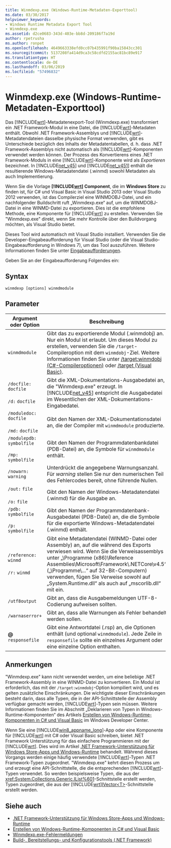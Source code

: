 ```yaml
---
title: Winmdexp.exe (Windows-Runtime-Metadaten-Exporttool)
ms.date: 03/30/2017
helpviewer_keywords:
- Windows Runtime Metadata Export Tool
- Winmdexp.exe
ms.assetid: d2ce0683-343d-403e-bb8d-209186f7a19d
author: rpetrusha
ms.author: ronpet
ms.openlocfilehash: 4649663338efd0cc07b435991f90ba15843cc301
ms.sourcegitcommit: 5137208fa414d9ca3c58cdfd2155ac81bc89e917
ms.translationtype: HT
ms.contentlocale: de-DE
ms.lasthandoff: 03/06/2019
ms.locfileid: "57496832"
---
```

# <a name="winmdexpexe-windows-runtime-metadata-export-tool"></a>Winmdexp.exe (Windows-Runtime-Metadaten-Exporttool)
Das [!INCLUDE[wrt](../../../includes/wrt-md.md)]-Metadatenexport-Tool (Winmdexp.exe) transformiert ein .NET Framework-Modul in eine Datei, die [!INCLUDE[wrt](../../../includes/wrt-md.md)]-Metadaten enthält. Obwohl .NET Framework-Assemblys und [!INCLUDE[wrt](../../../includes/wrt-md.md)]-Metadatendateien dasselbe physische Format verwenden, gibt es Unterschiede bezüglich des Inhalts der Metadatentabellen, d. h. dass .NET Framework-Assemblys nicht automatisch als [!INCLUDE[wrt](../../../includes/wrt-md.md)]-Komponenten verwendet werden können. Der Prozess des Konvertierens eines .NET Framework-Moduls in eine [!INCLUDE[wrt](../../../includes/wrt-md.md)]-Komponente wird als *Exportieren* bezeichnet. In [!INCLUDE[net_v45](../../../includes/net-v45-md.md)] und [!INCLUDE[net_v451](../../../includes/net-v451-md.md)] enthält die resultierende Windows-Metadatendatei (.winmd) sowohl Metadaten als auch Implementierung.  
  
 Wenn Sie die Vorlage **[!INCLUDE[wrt](../../../includes/wrt-md.md)] Component**, die im **Windows Store** zu finden ist, für C# und Visual Basic in Visual Studio 2013 oder Visual Studio 2012 verwenden, ist das Compilerziel eine WINMDOBJ-Datei, und ein nachfolgender Buildschritt ruft „Winmdexp.exe“ auf, um die WINMDOBJ-Datei in eine WINMD-Datei zu exportieren. Dies ist die empfohlene Methode, eine Komponente für [!INCLUDE[wrt](../../../includes/wrt-md.md)] zu erstellen. Verwenden Sie "Winmdexp.exe" direkt, wenn Sie mehr Kontrolle über den Buildvorgang möchten, als Visual Studio bietet.  
  
 Dieses Tool wird automatisch mit Visual Studio installiert. Verwenden Sie die Developer-Eingabeaufforderung für Visual Studio (oder die Visual Studio-Eingabeaufforderung in Windows 7), um das Tool auszuführen. Weitere Informationen finden Sie unter [Eingabeaufforderungen](../../../docs/framework/tools/developer-command-prompt-for-vs.md).  
  
 Geben Sie an der Eingabeaufforderung Folgendes ein:  
  
## <a name="syntax"></a>Syntax  
  
```  
winmdexp [options] winmdmodule  
```  
  
## <a name="parameters"></a>Parameter  
  
|Argument oder Option|Beschreibung|  
|------------------------|-----------------|  
|`winmdmodule`|Gibt das zu exportierende Modul (.winmdobj) an. Nur ein Modul ist erlaubt. Um dieses Modul zu erstellen, verwenden Sie die `/target`-Compileroption mit dem `winmdobj`-Ziel. Weitere Informationen finden Sie unter [/target:winmdobj (C#-Compileroptionen)](~/docs/csharp/language-reference/compiler-options/target-winmdobj-compiler-option.md) oder [/target (Visual Basic)](~/docs/visual-basic/reference/command-line-compiler/target.md).|  
|`/docfile:` `docfile`<br /><br /> `/d:` `docfile`|Gibt die XML-Dokumentations-Ausgabedatei an, die "Winmdexp.exe" erzeugt. In [!INCLUDE[net_v45](../../../includes/net-v45-md.md)] entspricht die Ausgabedatei im Wesentlichen der XML-Dokumentations-Eingabedatei.|  
|`/moduledoc:` `docfile`<br /><br /> `/md:` `docfile`|Gibt den Namen der XML-Dokumentationsdatei an, die der Compiler mit `winmdmodule` produzierte.|  
|`/modulepdb:` `symbolfile`<br /><br /> `/mp:` `symbolfile`|Gibt den Namen der Programmdatenbankdatei (PDB-Datei) an, die Symbole für `winmdmodule` enthält.|  
|`/nowarn:` `warning`|Unterdrückt die angegebene Warnungsanzahl. Für *warning* stellen Sie nur den numerischen Teil des Fehlercodes bereit, ohne führende Nullen.|  
|`/out:` `file`<br /><br /> `/o:` `file`|Gibt den Namen der Windows-Metadatendatei (.winmd) für die Ausgabe an.|  
|`/pdb:` `symbolfile`<br /><br /> `/p:` `symbolfile`|Gibt den Namen der Programmdatenbank-Ausgabedatei (PDB-Datei) an, die die Symbole für die exportierte Windows-Metadatendatei (.winmd) enthält.|  
|`/reference:` `winmd`<br /><br /> `/r:` `winmd`|Gibt eine Metadatendatei (WINMD-Datei oder Assembly) an, auf die während des Exports verwiesen wird. Wenn Sie die Verweisassemblys unter „\Programme (x86)\Reference Assemblies\Microsoft\Framework\\.NETCore\v4.5“ („\Programme\\...“ auf 32-Bit-Computern) verwenden, fügen Sie Verweise sowohl auf „System.Runtime.dll“ als auch auf „mscorlib.dll“ mit ein.|  
|`/utf8output`|Gibt an, dass die Ausgabemeldungen UTF-8-Codierung aufweisen sollten.|  
|`/warnaserror+`|Gibt an, dass alle Warnungen als Fehler behandelt werden sollen.|  
|**@** `responsefile`|Gibt eine Antwortdatei (.rsp) an, die Optionen enthält (und optional `winmdmodule`). Jede Zeile in `responsefile` sollte ein einzelnes Argument oder eine einzelne Option enthalten.|  
  
## <a name="remarks"></a>Anmerkungen  
 "Winmdexp.exe" kann nicht verwendet werden, um eine beliebige .NET Framework-Assembly in eine WINMD-Datei zu konvertieren. Ein Modul ist erforderlich, das mit der `/target:winmdobj`-Option kompiliert wird, und es gelten zusätzliche Einschränkungen. Die wichtigste dieser Einschränkungen besteht darin, dass alle Typen, die in der API-Schnittstelle der Assembly verfügbar gemacht werden, [!INCLUDE[wrt](../../../includes/wrt-md.md)]-Typen sein müssen. Weitere Informationen finden Sie im Abschnitt „Deklarieren von Typen in Windows-Runtime-Komponenten“ des Artikels [Erstellen von Windows-Runtime-Komponenten in C# und Visual Basic](https://go.microsoft.com/fwlink/p/?LinkID=238313) im Windows Developer Center.  
  
 Wenn Sie eine [!INCLUDE[win8_appname_long](../../../includes/win8-appname-long-md.md)]-App oder eine Komponente für [!INCLUDE[wrt](../../../includes/wrt-md.md)] mit C# oder Visual Basic schreiben, bietet .NET Framework Unterstützung für das einfachere Programmieren mit der [!INCLUDE[wrt](../../../includes/wrt-md.md)]. Dies wird im Artikel [.NET Framework-Unterstützung für Windows Store-Apps und Windows-Runtime](../../../docs/standard/cross-platform/support-for-windows-store-apps-and-windows-runtime.md) behandelt. Während dieses Vorgangs werden einige häufig verwendete [!INCLUDE[wrt](../../../includes/wrt-md.md)]-Typen .NET Framework-Typen zugeordnet. "Winmdexp.exe" kehrt diesen Prozess um und erzeugt eine API-Schnittstelle, die die entsprechenden [!INCLUDE[wrt](../../../includes/wrt-md.md)]-Typen verwendet. So werden beispielsweise Typen, die aus der <xref:System.Collections.Generic.IList%601>-Schnittstelle erstellt werden, Typen zugeordnet, die aus der [!INCLUDE[wrt](../../../includes/wrt-md.md)][IVector\<T>](https://go.microsoft.com/fwlink/p/?LinkId=251132)-Schnittstelle erstellt werden.  
  
## <a name="see-also"></a>Siehe auch
- [.NET Framework-Unterstützung für Windows Store-Apps und Windows-Runtime](../../../docs/standard/cross-platform/support-for-windows-store-apps-and-windows-runtime.md)
- [Erstellen von Windows-Runtime-Komponenten in C# und Visual Basic](https://go.microsoft.com/fwlink/p/?LinkID=238313)
- [Winmdexp.exe-Fehlermeldungen](../../../docs/framework/tools/winmdexp-exe-error-messages.md)
- [Build-, Bereitstellungs- und Konfigurationstools (.NET Framework)](https://docs.microsoft.com/previous-versions/dotnet/netframework-4.0/dd233108(v=vs.100))
